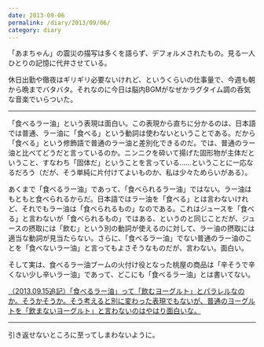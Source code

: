 ```yaml
---
date: 2013-09-06
permalink: /diary/2013/09/06/
category: diary
---
```


「あまちゃん」の震災の描写は多くを語らず、デフォルメされたもの。見る一人ひとりの記憶に代弁させている。

休日出勤や徹夜はギリギリ必要ないけれど、というくらいの仕事量で、今週も朝から晩までバタバタ。それなのに今日は脳内BGMがなぜかラグタイム調の呑気な音楽でいらついた。

---

「食べるラー油」という表現は面白い。この表現から直ちに分かるのは、日本語では普通、ラー油に「食べる」という動詞は使わないということである。だから「食べる」という修飾語で普通のラー油と差別化できるのだ。では、普通のラー油と比べてどうだと言っているのか。ニンニクを砕いて揚げた固形物が主体だということ、すなわち「固体だ」ということを言っている……ということに一応なるだろう（だが、そう単純に片付けてよいものか、私は少々ためらいがある）。

あくまで「食べるラー油」であって、「食べられるラー油」ではない。ラー油はもともと食べられるからだ。日本語ではラー油を「食べる」とは言わないけれど、それでもラー油は「食べられるもの」なのである。これはジュースを「食べる」と言わないが「食べられるもの」ではある、というのと同じことだが、ジュースの摂取には「飲む」という別の動詞が使えるのに対して、ラー油の摂取には適当な動詞が見当たらない。さらに、「食べるラー油」でない普通のラー油のことを「食べないラー油」と言ってもよさそうなものだが、言わない。面白い。

そして実は、食べるラー油ブームの火付け役となった桃屋の商品は「辛そうで辛くない少し辛いラー油」であって、どこにも「食べるラー油」とは書いてない。

<ins>（2013.09.15追記）「食べるラー油」って「飲むヨーグルト」とパラレルなのか。そうかそうか。そう考えると別に変わった表現でもないが、普通のヨーグルトを「飲まないヨーグルト」と言わないのはやはり面白いな。</ins>

---

引き返せないところに至ってしまわないように。